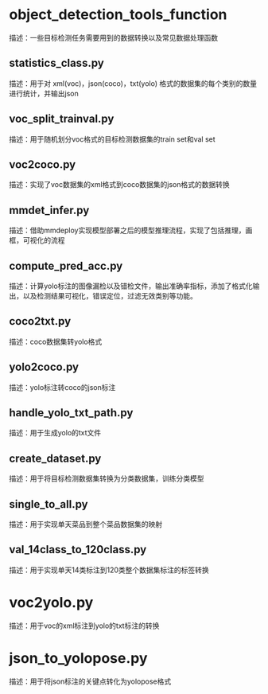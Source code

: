 # object_detection_tools_function
描述：一些目标检测任务需要用到的数据转换以及常见数据处理函数
##  statistics_class.py
描述：用于对 xml(voc)，json(coco)，txt(yolo) 格式的数据集的每个类别的数量进行统计，并输出json
## voc_split_trainval.py
描述：用于随机划分voc格式的目标检测数据集的train set和val set
## voc2coco.py
描述：实现了voc数据集的xml格式到coco数据集的json格式的数据转换
## mmdet_infer.py
描述：借助mmdeploy实现模型部署之后的模型推理流程，实现了包括推理，画框，可视化的流程
## compute_pred_acc.py
描述：计算yolo标注的图像漏检以及错检文件，输出准确率指标，添加了格式化输出，以及检测结果可视化，错误定位，过滤无效类别等功能。
## coco2txt.py
描述：coco数据集转yolo格式
## yolo2coco.py
描述：yolo标注转coco的json标注
## handle_yolo_txt_path.py
描述：用于生成yolo的txt文件
## create_dataset.py
描述：用于将目标检测数据集转换为分类数据集，训练分类模型
## single_to_all.py
描述：用于实现单天菜品到整个菜品数据集的映射
## val_14class_to_120class.py
描述：用于实现单天14类标注到120类整个数据集标注的标签转换
# voc2yolo.py
描述：用于voc的xml标注到yolo的txt标注的转换
# json_to_yolopose.py
描述：用于将json标注的关键点转化为yolopose格式

